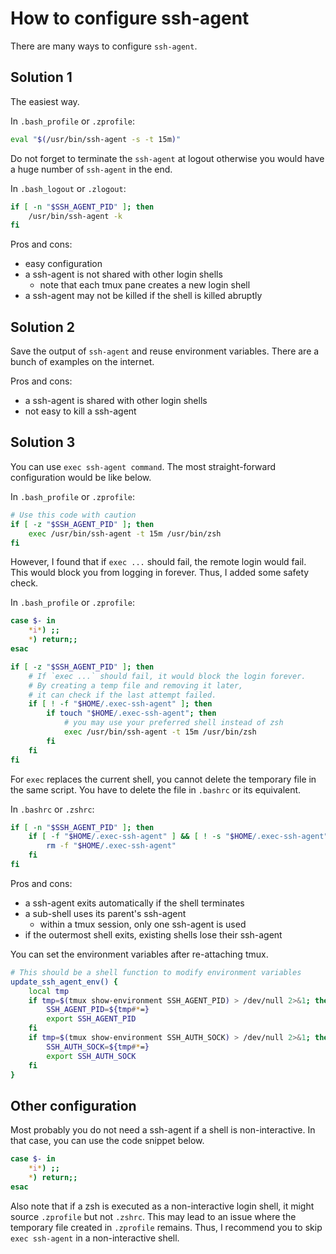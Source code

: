 # How to configure ssh-agent

There are many ways to configure `ssh-agent`.

## Solution 1

The easiest way.

In `.bash_profile` or `.zprofile`:
``` sh
eval "$(/usr/bin/ssh-agent -s -t 15m)"
```

Do not forget to terminate the `ssh-agent` at logout otherwise you would have
a huge number of `ssh-agent` in the end.

In `.bash_logout` or `.zlogout`:
``` sh
if [ -n "$SSH_AGENT_PID" ]; then
    /usr/bin/ssh-agent -k
fi
```

Pros and cons:
- easy configuration
- a ssh-agent is not shared with other login shells
    - note that each tmux pane creates a new login shell
- a ssh-agent may not be killed if the shell is killed abruptly

## Solution 2

Save the output of `ssh-agent` and reuse environment variables.
There are a bunch of examples on the internet.

Pros and cons:
- a ssh-agent is shared with other login shells
- not easy to kill a ssh-agent

## Solution 3

You can use `exec ssh-agent command`.
The most straight-forward configuration would be like below.

In `.bash_profile` or `.zprofile`:
``` sh
# Use this code with caution
if [ -z "$SSH_AGENT_PID" ]; then
    exec /usr/bin/ssh-agent -t 15m /usr/bin/zsh
fi
```

However, I found that if `exec ...` should fail, the remote login would fail.
This would block you from logging in forever. Thus, I added some safety check.

In `.bash_profile` or `.zprofile`:
``` sh
case $- in
    *i*) ;;
    *) return;;
esac

if [ -z "$SSH_AGENT_PID" ]; then
    # If `exec ...` should fail, it would block the login forever.
    # By creating a temp file and removing it later,
    # it can check if the last attempt failed.
    if [ ! -f "$HOME/.exec-ssh-agent" ]; then
        if touch "$HOME/.exec-ssh-agent"; then
            # you may use your preferred shell instead of zsh
            exec /usr/bin/ssh-agent -t 15m /usr/bin/zsh
        fi
    fi
fi
```

For `exec` replaces the current shell, you cannot delete the temporary file
in the same script. You have to delete the file in `.bashrc` or its equivalent.

In `.bashrc` or `.zshrc`:
``` sh
if [ -n "$SSH_AGENT_PID" ]; then
    if [ -f "$HOME/.exec-ssh-agent" ] && [ ! -s "$HOME/.exec-ssh-agent" ]; then
        rm -f "$HOME/.exec-ssh-agent"
    fi
fi
```

Pros and cons:
- a ssh-agent exits automatically if the shell terminates
- a sub-shell uses its parent's ssh-agent
    - within a tmux session, only one ssh-agent is used
- if the outermost shell exits, existing shells lose their ssh-agent

You can set the environment variables after re-attaching tmux.
``` sh
# This should be a shell function to modify environment variables
update_ssh_agent_env() {
    local tmp
    if tmp=$(tmux show-environment SSH_AGENT_PID) > /dev/null 2>&1; then
        SSH_AGENT_PID=${tmp#*=}
        export SSH_AGENT_PID
    fi
    if tmp=$(tmux show-environment SSH_AUTH_SOCK) > /dev/null 2>&1; then
        SSH_AUTH_SOCK=${tmp#*=}
        export SSH_AUTH_SOCK
    fi
}
```

## Other configuration

Most probably you do not need a ssh-agent if a shell is non-interactive.
In that case, you can use the code snippet below.

``` sh
case $- in
    *i*) ;;
    *) return;;
esac
```

Also note that if a zsh is executed as a non-interactive login shell, it might
source `.zprofile` but not `.zshrc`. This may lead to an issue where the
temporary file created in `.zprofile` remains. Thus, I recommend you to skip
`exec ssh-agent` in a non-interactive shell.
